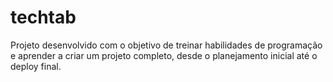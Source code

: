 # techtab
Projeto desenvolvido com o objetivo de treinar habilidades de programação e aprender a criar um projeto completo, desde o planejamento inicial até o deploy final.
